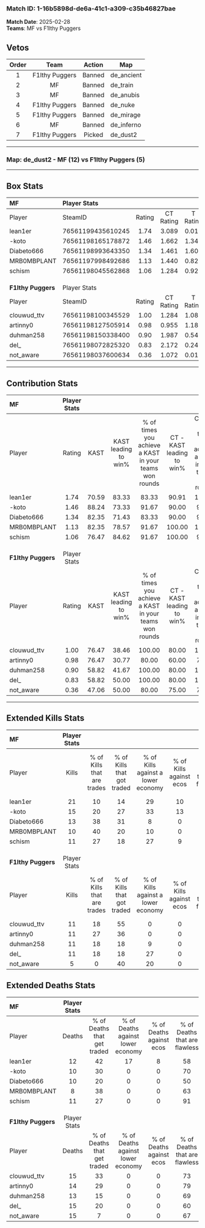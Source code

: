 ### Match ID: 1-16b5898d-de6a-41c1-a309-c35b46827bae  
**Match Date**: 2025-02-28  
**Teams**: MF vs F1lthy Puggers  

## Vetos  

| Order | Team | Action | Map |
| :---: | :--: | :----: | --- |
| 1 | F1lthy Puggers | Banned | de_ancient |
| 2 | MF | Banned | de_train |
| 3 | MF | Banned | de_anubis |
| 4 | F1lthy Puggers | Banned | de_nuke |
| 5 | F1lthy Puggers | Banned | de_mirage |
| 6 | MF | Banned | de_inferno |
| 7 | F1lthy Puggers | Picked | de_dust2 |

---  

### **Map**: de_dust2 - MF (12) vs F1lthy Puggers (5)  
---  

## Box Stats  

| **MF**             | Player Stats      |        |           |          |       |       |       |         |        |      |     |
| :- | :- | :-: | :-: | :-: | :-: | :-: | :-: | :-: | :-: | :-: | :-: |
| Player             | SteamID           | Rating | CT Rating | T Rating | KAST  |  ADR  | Kills | Assists | Deaths | K/D  | HS% |
| lean1er            | 76561199435610245 |  1.74  |   3.089   |  0.016   | 70.59 | 140.8 |  21   |    4    |   12   | 1.75 | 38  |
| -koto              | 76561198165178872 |  1.46  |   1.662   |  1.348   | 88.24 | 85.3  |  15   |    5    |   10   | 1.50 | 80  |
| Diabeto666         | 76561198993643350 |  1.34  |   1.461   |  1.603   | 82.35 | 94.4  |  13   |    5    |   10   | 1.30 | 76  |
| MRB0MBPLANT        | 76561197998492686 |  1.13  |   1.440   |  0.827   | 82.35 | 60.0  |  10   |    3    |   8    | 1.25 | 60  |
| schism             | 76561198045562868 |  1.06  |   1.284   |  0.925   | 76.47 | 67.7  |  11   |    2    |   11   | 1.00 | 63  |
|                    |                   |        |           |          |       |       |       |         |        |      |     |
|                    |                   |        |           |          |       |       |       |         |        |      |     |
|                    |                   |        |           |          |       |       |       |         |        |      |     |
| **F1lthy Puggers** | Player Stats      |        |           |          |       |       |       |         |        |      |     |
| Player             | SteamID           | Rating | CT Rating | T Rating | KAST  |  ADR  | Kills | Assists | Deaths | K/D  | HS% |
| clouwud_ttv        | 76561198100345529 |  1.00  |   1.284   |  1.083   | 76.47 | 82.8  |  11   |    4    |   15   | 0.73 | 54  |
| artinny0           | 76561198127505914 |  0.98  |   0.955   |  1.187   | 76.47 | 69.3  |  11   |    3    |   14   | 0.79 | 45  |
| duhman258          | 76561198150338400 |  0.90  |   1.987   |  0.543   | 58.82 | 71.8  |  11   |    4    |   13   | 0.85 | 45  |
| del_               | 76561198072825320 |  0.83  |   2.172   |  0.245   | 58.82 | 73.0  |  11   |    3    |   15   | 0.73 | 63  |
| not_aware          | 76561198037600634 |  0.36  |   1.072   |  0.015   | 47.06 | 42.8  |   5   |    5    |   15   | 0.33 | 20  |
---  

## Contribution Stats  

| **MF**             | Player Stats |       |                      |                                                        |                           |                                                             |                          |                                                            |
| :- | :-: | :-: | :-: | :-: | :-: | :-: | :-: | :-: |
| Player             |    Rating    | KAST  | KAST leading to win% | % of times you achieve a KAST in your teams won rounds | CT - KAST leading to win% | CT - % of times you achieve a KAST in your teams won rounds | T - KAST leading to win% | T - % of times you achieve a KAST in your teams won rounds |
| lean1er            |     1.74     | 70.59 |        83.33         |                         83.33                          |           90.91           |                           100.00                            |           0.00           |                            0.00                            |
| -koto              |     1.46     | 88.24 |        73.33         |                         91.67                          |           90.00           |                            90.00                            |          40.00           |                           100.00                           |
| Diabeto666         |     1.34     | 82.35 |        71.43         |                         83.33                          |           90.00           |                            90.00                            |          25.00           |                           50.00                            |
| MRB0MBPLANT        |     1.13     | 82.35 |        78.57         |                         91.67                          |          100.00           |                           100.00                            |          25.00           |                           50.00                            |
| schism             |     1.06     | 76.47 |        84.62         |                         91.67                          |          100.00           |                            90.00                            |          50.00           |                           100.00                           |
|                    |              |       |                      |                                                        |                           |                                                             |                          |                                                            |
|                    |              |       |                      |                                                        |                           |                                                             |                          |                                                            |
|                    |              |       |                      |                                                        |                           |                                                             |                          |                                                            |
| **F1lthy Puggers** | Player Stats |       |                      |                                                        |                           |                                                             |                          |                                                            |
| Player             |    Rating    | KAST  | KAST leading to win% | % of times you achieve a KAST in your teams won rounds | CT - KAST leading to win% | CT - % of times you achieve a KAST in your teams won rounds | T - KAST leading to win% | T - % of times you achieve a KAST in your teams won rounds |
| clouwud_ttv        |     1.00     | 76.47 |        38.46         |                         100.00                         |           80.00           |                           100.00                            |          12.50           |                           100.00                           |
| artinny0           |     0.98     | 76.47 |        30.77         |                         80.00                          |           60.00           |                            75.00                            |          12.50           |                           100.00                           |
| duhman258          |     0.90     | 58.82 |        41.67         |                         100.00                         |           80.00           |                           100.00                            |          14.29           |                           100.00                           |
| del_               |     0.83     | 58.82 |        50.00         |                         100.00                         |           80.00           |                           100.00                            |          20.00           |                           100.00                           |
| not_aware          |     0.36     | 47.06 |        50.00         |                         80.00                          |           75.00           |                            75.00                            |          25.00           |                           100.00                           |
---  

## Extended Kills Stats  

| **MF**             | Player Stats |                            |                            |                                    |                         |                              |                                 |                                       |                    |           |
| :- | :-: | :-: | :-: | :-: | :-: | :-: | :-: | :-: | :-: | :-: |
| Player             |    Kills     | % of Kills that are trades | % of Kills that got traded | % of Kills against a lower economy | % of Kills against ecos | % of Kills that are flawless | % of Kills that are close duels | % of Kills that are assisted by flash | Pistol Round Kills | AWP Kills |
| lean1er            |      21      |             10             |             14             |                 29                 |           10            |              90              |                0                |                  10                   |         9          |     3     |
| -koto              |      15      |             20             |             27             |                 33                 |           13            |              73              |                7                |                   0                   |         0          |     1     |
| Diabeto666         |      13      |             38             |             31             |                 8                  |            0            |              85              |                8                |                   8                   |         0          |     3     |
| MRB0MBPLANT        |      10      |             40             |             20             |                 10                 |            0            |              40              |               10                |                   0                   |         0          |     0     |
| schism             |      11      |             27             |             18             |                 27                 |            9            |              64              |                9                |                  27                   |         0          |     2     |
|                    |              |                            |                            |                                    |                         |                              |                                 |                                       |                    |           |
|                    |              |                            |                            |                                    |                         |                              |                                 |                                       |                    |           |
|                    |              |                            |                            |                                    |                         |                              |                                 |                                       |                    |           |
| **F1lthy Puggers** | Player Stats |                            |                            |                                    |                         |                              |                                 |                                       |                    |           |
| Player             |    Kills     | % of Kills that are trades | % of Kills that got traded | % of Kills against a lower economy | % of Kills against ecos | % of Kills that are flawless | % of Kills that are close duels | % of Kills that are assisted by flash | Pistol Round Kills | AWP Kills |
| clouwud_ttv        |      11      |             18             |             55             |                 0                  |            0            |              64              |               18                |                   0                   |         2          |     2     |
| artinny0           |      11      |             27             |             36             |                 0                  |            0            |              45              |                9                |                  18                   |         0          |     0     |
| duhman258          |      11      |             18             |             18             |                 9                  |            0            |              82              |                0                |                   0                   |         0          |     4     |
| del_               |      11      |             18             |             18             |                 27                 |            0            |              55              |                0                |                   0                   |         3          |     0     |
| not_aware          |      5       |             0              |             40             |                 20                 |            0            |             100              |                0                |                   0                   |         2          |     0     |
## Extended Deaths Stats  

| **MF**             | Player Stats |                             |                                   |                          |                               |                            |                           |               |
| :- | :-: | :-: | :-: | :-: | :-: | :-: | :-: | :-: |
| Player             |    Deaths    | % of Deaths that get traded | % of Deaths against lower economy | % of Deaths against ecos | % of Deaths that are flawless | % of Deaths that are close | % of Deaths while blinded | Deaths to AWP |
| lean1er            |      12      |             42              |                17                 |            8             |              58               |             8              |             8             |       1       |
| -koto              |      10      |             30              |                 0                 |            0             |              70               |             0              |             0             |       0       |
| Diabeto666         |      10      |             20              |                 0                 |            0             |              50               |             0              |            10             |       3       |
| MRB0MBPLANT        |      8       |             38              |                 0                 |            0             |              63               |             25             |             0             |       2       |
| schism             |      11      |             27              |                 0                 |            0             |              91               |             0              |             0             |       1       |
|                    |              |                             |                                   |                          |                               |                            |                           |               |
|                    |              |                             |                                   |                          |                               |                            |                           |               |
|                    |              |                             |                                   |                          |                               |                            |                           |               |
| **F1lthy Puggers** | Player Stats |                             |                                   |                          |                               |                            |                           |               |
| Player             |    Deaths    | % of Deaths that get traded | % of Deaths against lower economy | % of Deaths against ecos | % of Deaths that are flawless | % of Deaths that are close | % of Deaths while blinded | Deaths to AWP |
| clouwud_ttv        |      15      |             33              |                 0                 |            0             |              73               |             0              |            13             |       2       |
| artinny0           |      14      |             29              |                 0                 |            0             |              79               |             7              |             0             |       2       |
| duhman258          |      13      |             15              |                 0                 |            0             |              69               |             8              |             0             |       1       |
| del_               |      15      |             20              |                 0                 |            0             |              60               |             7              |            13             |       2       |
| not_aware          |      15      |              7              |                 0                 |            0             |              67               |             7              |            13             |       2       |
